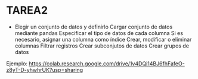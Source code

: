 # TAREA2
- Elegir un conjunto de datos y definirlo
Cargar conjunto de datos mediante pandas
Especificar el tipo de datos de cada columna
Si es necesario, asignar una columna como índice
Crear, modificar o eliminar columnas
Filtrar registros
Crear subconjutos de datos
Crear grupos de datos

Ejemplo: https://colab.research.google.com/drive/1v4DQi14BJ6fhFafeO-z8yT-D-yhwhrUK?usp=sharing